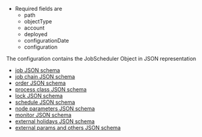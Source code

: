 * Required fields are
    * path
    * objectType
    * account
    * deployed
    * configurationDate
    * configuration

The configuration contains the JobScheduler Object in JSON representation
* <a href="../../../../../raml/schemas/joe/job/job-schema.json" target="job">job JSON schema</a> 
* <a href="../../../../../raml/schemas/joe/jobChain/jobChain-schema.json" target="jobchain">job chain JSON schema</a>
* <a href="../../../../../raml/schemas/joe/order/order-schema.json" target="order">order JSON schema</a>
* <a href="../../../../../raml/schemas/joe/processClass/processClass-schema.json" target="processclass">process class JSON schema</a>
* <a href="../../../../../raml/schemas/joe/lock/lock-schema.json" target="lock">lock JSON schema</a>
* <a href="../../../../../raml/schemas/joe/schedule/schedule-schema.json" target="schedule">schedule JSON schema</a>
* <a href="../../../../../raml/schemas/joe/jobChain/nodeParamsConfig-schema.json" target="nodeparams">node parameters JSON schema</a>
* <a href="../../../../../raml/schemas/joe/job/monitor-schema.json" target="monitor">monitor JSON schema</a>
* <a href="../../../../../raml/schemas/joe/schedule/holidaysConfig-schema.json" target="monitor">external holidays JSON schema</a>
* <a href="../../../../../raml/schemas/joe/other/other-schema.json" target="monitor">external params and others JSON schema</a>
